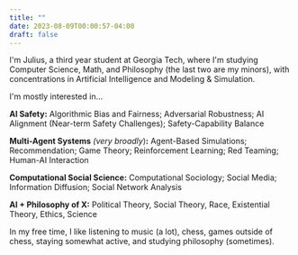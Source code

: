 ```yaml
---
title: ""
date: 2023-08-09T00:00:57-04:00
draft: false
---
```

I'm Julius, a third year student at Georgia Tech, where I'm studying Computer Science, Math, and Philosophy (the last two are my minors), with concentrations in Artificial Intelligence and Modeling & Simulation.

I'm mostly interested in...

**AI Safety:** Algorithmic Bias and Fairness; Adversarial Robustness; AI Alignment (Near-term Safety Challenges); Safety-Capability Balance

**Multi-Agent Systems** _(very broadly_)**:** Agent-Based Simulations; Recommendation; Game Theory; Reinforcement Learning; Red Teaming; Human-AI Interaction

**Computational Social Science:** Computational Sociology; Social Media; Information Diffusion; Social Network Analysis

**AI + Philosophy of X:** Political Theory, Social Theory, Race, Existential Theory, Ethics, Science

In my free time, I like listening to music (a lot), chess, games outside of chess, staying somewhat active, and studying philosophy (sometimes).

